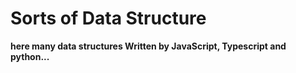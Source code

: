 # Sorts of Data Structure
**here many data structures Written by JavaScript, Typescript and python...**
